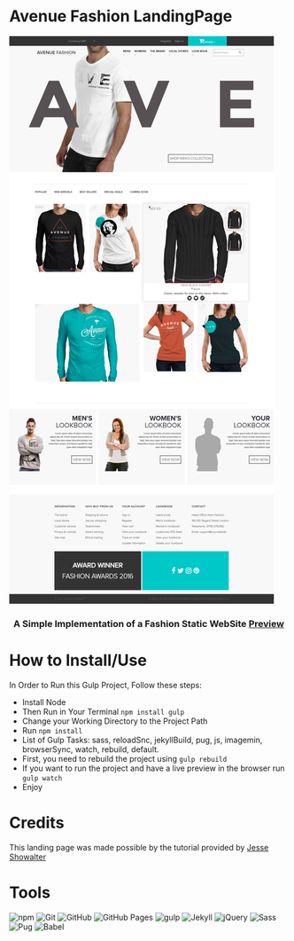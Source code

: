 # Avenue Fashion LandingPage
![Abdulmalik](AvenueFashionImg.png)
<h3 align="center">
A Simple Implementation of a Fashion Static WebSite <a href="https://abdulmaliknurudeen4.github.io/Avenue-Fashion-Template/" target="_blank" rel="noreferrer">Preview</a>
</h3>


# How to Install/Use
In Order to Run this Gulp Project, Follow these steps:
* Install Node
* Then Run in Your Terminal `npm install gulp`
* Change your Working Directory to the Project Path
* Run `npm install`
* List of Gulp Tasks: sass, reloadSnc, jekyllBuild, pug, js, imagemin, browserSync, watch, rebuild, default.
* First, you need to rebuild the project using `gulp rebuild`
* If you want to run the project and have a live preview in the browser run `gulp watch`
* Enjoy

#   Credits
This landing page was made possible by the tutorial provided by <a href="https://github.com/jesseshowalter">Jesse Showalter</a>

# Tools
![npm](https://img.shields.io/static/v1?style=for-the-badge&message=npm&color=CB3837&logo=npm&logoColor=FFFFFF&label=)
![Git](https://img.shields.io/static/v1?style=for-the-badge&message=Git&color=F05032&logo=Git&logoColor=FFFFFF&label=)
![GitHub](https://img.shields.io/static/v1?style=for-the-badge&message=GitHub&color=181717&logo=GitHub&logoColor=FFFFFF&label=)
![GitHub Pages](https://img.shields.io/static/v1?style=for-the-badge&message=GitHub+Pages&color=222222&logo=GitHub+Pages&logoColor=FFFFFF&label=)
![gulp](https://img.shields.io/static/v1?style=for-the-badge&message=gulp&color=CF4647&logo=gulp&logoColor=FFFFFF&label=)
![Jekyll](https://img.shields.io/static/v1?style=for-the-badge&message=Jekyll&color=CC0000&logo=Jekyll&logoColor=FFFFFF&label=)
![jQuery](https://img.shields.io/static/v1?style=for-the-badge&message=jQuery&color=0769AD&logo=jQuery&logoColor=FFFFFF&label=)
![Sass](https://img.shields.io/static/v1?style=for-the-badge&message=Sass&color=CC6699&logo=Sass&logoColor=FFFFFF&label=)
![Pug](https://img.shields.io/static/v1?style=for-the-badge&message=Pug&color=A86454&logo=Pug&logoColor=FFFFFF&label=)
![Babel](https://img.shields.io/static/v1?style=for-the-badge&message=Babel&color=222222&logo=Babel&logoColor=F9DC3E&label=)